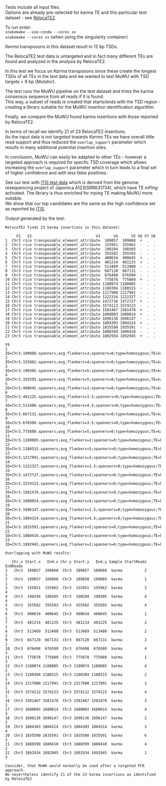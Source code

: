 Tests include all input files.  
Options are already pre-selected for karma TE and this particular test dataset - see [RelocaTE2](https://github.com/JinfengChen/RelocaTE2).  

To run enter:  
`snakemake --use-conda --cores xx`  
`snakemake --cores xx` (when using the singularity container)  

*Karma* transposons in this dataset result in 12 bp TSDs.  

The RelocaTE2 test data is untargeted and in fact many different TEs are found and analyzed in the analysis by RelocaTE2.  

In this test we focus on *Karma* transposons since these create the longest TSDs of all TEs in the test data and we wanted to test MuWU with TSD targets > 9 bp (*Mutator*).  

The test runs the MuWU pipeline on the test dataset and trims the karma consensus sequence from all reads if it is found.  
This way, a subset of reads is created that starts/ends with the TSD region - creating a library suitable for the MuWU insertion identification algorithm.  

Finally, we compare the MuWU found karma insertions with those reported by RelocaTE2.

In terms of recall we identify 21 of 23 RelocaTE2 insertions.  
As the input data is not targeted towards *Karma* TEs we have overall little read support and thus reduced the `overlap_support` parameter which results in many additional potential insertion sites.  

In conclusion, MuWU can easily be adapted to other TEs - however a targeted approach is required for specfic TSD coverage which allows increasing the `overlap_support` parameter which in turn leads to a final set of higher confidence and with less false positives.

See our test with [ITIS test data](https://github.com/tgstoecker/MuWU/tree/master/tests/MuWU_ITIS_test_with_mping_TE) which is derived from the genome resequencing project of Japonica A123(SRR631734), which have TE *mPing* activated. The library is thus enriched for mping TE making MuWU more suitable.  
We show that our top candidates are the same as the high confidence set as reported by [ITIS](https://github.com/Chuan-Jiang/ITIS).  

Output generated by the test:

```
RelocaTE2 finds 23 karma insertions in this dataset:

     V1   V2                             V3      V4      V5 V6 V7 V8
1  Chr3 rice transposable_element_attribute  109857  109868  +  .  . 
2  Chr3 rice transposable_element_attribute  155951  155962  -  .  .
3  Chr3 rice transposable_element_attribute  190294  190305  -  .  .
4  Chr3 rice transposable_element_attribute  355582  355593  -  .  .
5  Chr3 rice transposable_element_attribute  400634  400645  +  .  .
6  Chr3 rice transposable_element_attribute  481214  481225  +  .  .
7  Chr3 rice transposable_element_attribute  513469  513480  -  .  .
8  Chr3 rice transposable_element_attribute  667120  667131  -  .  .
9  Chr3 rice transposable_element_attribute  676498  676509  -  .  .
10 Chr3 rice transposable_element_attribute  775878  775889  +  .  .
11 Chr3 rice transposable_element_attribute 1180074 1180085  -  .  .
12 Chr3 rice transposable_element_attribute 1180304 1180315  -  .  .
13 Chr3 rice transposable_element_attribute 1217980 1217991  -  .  .
14 Chr3 rice transposable_element_attribute 1222316 1222327  -  .  .
15 Chr3 rice transposable_element_attribute 1472716 1472727  +  .  .
16 Chr3 rice transposable_element_attribute 1574112 1574123  -  .  .
17 Chr3 rice transposable_element_attribute 1581467 1581478  +  .  .
18 Chr3 rice transposable_element_attribute 1680003 1680014  +  .  .
19 Chr3 rice transposable_element_attribute 1696136 1696147  -  .  .
20 Chr3 rice transposable_element_attribute 1804303 1804314  +  .  .
21 Chr3 rice transposable_element_attribute 1835580 1835591  -  .  .
22 Chr3 rice transposable_element_attribute 1880399 1880410  -  .  .
23 Chr3 rice transposable_element_attribute 1892934 1892945  +  .  .
                                                                                                    V9
1          ID=Chr3.109868.spanners;avg_flankers=3;spanners=0;type=homozygous;TE=karma;TSD=AGTATACATGGT
2    ID=Chr3.155962.spanners;avg_flankers=4;spanners=0;type=homozygous;TE=karma/RIRE3;TSD=CTTTTTCTGCTA
3          ID=Chr3.190305.spanners;avg_flankers=5;spanners=0;type=homozygous;TE=karma;TSD=TGACTTTTTAAA
4          ID=Chr3.355593.spanners;avg_flankers=5;spanners=0;type=homozygous;TE=karma;TSD=TCGATCGCCTCC
5          ID=Chr3.400645.spanners;avg_flankers=3;spanners=0;type=homozygous;TE=karma;TSD=TTTCTCTAATTC
6        ID=Chr3.481225.spanners;avg_flankers=3.5;spanners=0;type=homozygous;TE=karma;TSD=TTAAACTGAGGG
7        ID=Chr3.513480.spanners;avg_flankers=4.5;spanners=0;type=homozygous;TE=karma;TSD=TCACGAAACAAT
8          ID=Chr3.667131.spanners;avg_flankers=4;spanners=0;type=homozygous;TE=karma;TSD=TGATATTTGCAA
9        ID=Chr3.676509.spanners;avg_flankers=3.5;spanners=0;type=homozygous;TE=karma;TSD=GGGACTTAAAAG
10         ID=Chr3.775889.spanners;avg_flankers=5;spanners=0;type=homozygous;TE=karma;TSD=CCCAGACCTGTG
11        ID=Chr3.1180085.spanners;avg_flankers=2;spanners=0;type=homozygous;TE=karma;TSD=AAGGCCGTGGCG
12        ID=Chr3.1180315.spanners;avg_flankers=5;spanners=0;type=homozygous;TE=karma;TSD=GTAATCAGCTAG
13        ID=Chr3.1217991.spanners;avg_flankers=3;spanners=0;type=homozygous;TE=karma;TSD=CCCCAGAATATT
14      ID=Chr3.1222327.spanners;avg_flankers=2.5;spanners=0;type=homozygous;TE=karma;TSD=TCAGTCATTGGT
15        ID=Chr3.1472727.spanners;avg_flankers=3;spanners=0;type=homozygous;TE=karma;TSD=CATCGAGAGGGT
16 ID=Chr3.1574123.spanners;avg_flankers=5;spanners=0;type=homozygous;TE=karma/Retro1;TSD=TTATTTTCATTA
17        ID=Chr3.1581478.spanners;avg_flankers=3;spanners=0;type=homozygous;TE=karma;TSD=CTCGGTCGGTAT
18        ID=Chr3.1680014.spanners;avg_flankers=4;spanners=0;type=homozygous;TE=karma;TSD=TGGTCCCGGTGG
19      ID=Chr3.1696147.spanners;avg_flankers=2.5;spanners=0;type=homozygous;TE=karma;TSD=GGGCAGAAATGG
20      ID=Chr3.1804314.spanners;avg_flankers=4.5;spanners=0;type=homozygous;TE=karma;TSD=GCATGGGGTTCT
21        ID=Chr3.1835591.spanners;avg_flankers=5;spanners=0;type=homozygous;TE=karma;TSD=TAGGTCTGCCAT
22        ID=Chr3.1880410.spanners;avg_flankers=3;spanners=0;type=homozygous;TE=karma;TSD=GGGCCAGCCGCA
23        ID=Chr3.1892945.spanners;avg_flankers=2;spanners=0;type=homozygous;TE=karma;TSD=GATGTGGTGCAG

Overlapping with MuWU results:

   Chr.x Start.x   End.x Chr.y Start.y   End.y Sample StartReads EndReads
1   Chr3  109857  109868  Chr3  109857  109868  karma          2        1
2   Chr3  109857  109868  Chr3  109858  109869  karma          1        1
3   Chr3  155951  155962  Chr3  155951  155962  karma          2        4
4   Chr3  190294  190305  Chr3  190294  190305  karma          4        4
5   Chr3  355582  355593  Chr3  355582  355593  karma          4        3
6   Chr3  400634  400645  Chr3  400634  400645  karma          1        1
7   Chr3  481214  481225  Chr3  481214  481225  karma          2        1
8   Chr3  513469  513480  Chr3  513469  513480  karma          2        2
9   Chr3  667120  667131  Chr3  667120  667131  karma          2        1
10  Chr3  676498  676509  Chr3  676498  676509  karma          4        3
11  Chr3  775878  775889  Chr3  775878  775889  karma          1        3
12  Chr3 1180074 1180085  Chr3 1180074 1180085  karma          4        2
13  Chr3 1180304 1180315  Chr3 1180304 1180315  karma          2        1
14  Chr3 1217980 1217991  Chr3 1217980 1217991  karma          2        1
15  Chr3 1574112 1574123  Chr3 1574112 1574123  karma          4        1
16  Chr3 1581467 1581478  Chr3 1581467 1581478  karma          3        1
17  Chr3 1680003 1680014  Chr3 1680003 1680014  karma          4        3
18  Chr3 1696136 1696147  Chr3 1696136 1696147  karma          2        2
19  Chr3 1804303 1804314  Chr3 1804303 1804314  karma          3        4
20  Chr3 1835580 1835591  Chr3 1835580 1835591  karma          6        2
21  Chr3 1880399 1880410  Chr3 1880399 1880410  karma          4        2
22  Chr3 1892934 1892945  Chr3 1892934 1892945  karma          1        3

Consider, that MuWU would normally be used after a targeted PCR approach.
We nevertheless identify 21 of the 23 karma insertions as identified by RelocaTE2
```
